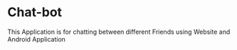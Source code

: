 # Chat-bot
This Application is for chatting between different Friends using Website and Android Application
